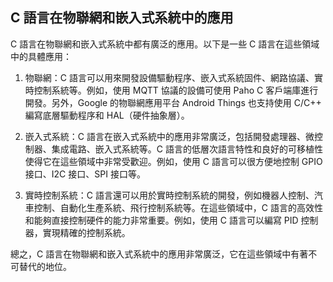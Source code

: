 ## C 語言在物聯網和嵌入式系統中的應用

C 語言在物聯網和嵌入式系統中都有廣泛的應用。以下是一些 C 語言在這些領域中的具體應用：

1. 物聯網：C 語言可以用來開發設備驅動程序、嵌入式系統固件、網路協議、實時控制系統等。例如，使用 MQTT 協議的設備可使用 Paho C 客戶端庫進行開發。另外，Google 的物聯網應用平台 Android Things 也支持使用 C/C++ 編寫底層驅動程序和 HAL（硬件抽象層）。

2. 嵌入式系統：C 語言在嵌入式系統中的應用非常廣泛，包括開發處理器、微控制器、集成電路、嵌入式系統等。C 語言的低層次語言特性和良好的可移植性使得它在這些領域中非常受歡迎。例如，使用 C 語言可以很方便地控制 GPIO 接口、I2C 接口、SPI 接口等。

3. 實時控制系統：C 語言還可以用於實時控制系統的開發，例如機器人控制、汽車控制、自動化生產系統、飛行控制系統等。在這些領域中，C 語言的高效性和能夠直接控制硬件的能力非常重要。例如，使用 C 語言可以編寫 PID 控制器，實現精確的控制系統。

總之，C 語言在物聯網和嵌入式系統中的應用非常廣泛，它在這些領域中有著不可替代的地位。
